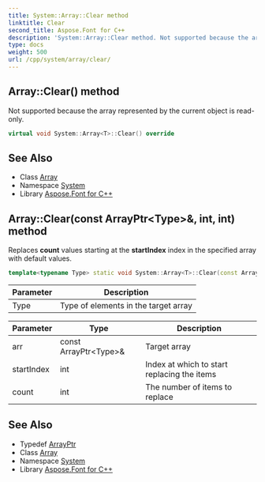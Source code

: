 ```yaml
---
title: System::Array::Clear method
linktitle: Clear
second_title: Aspose.Font for C++
description: 'System::Array::Clear method. Not supported because the array represented by the current object is read-only in C++.'
type: docs
weight: 500
url: /cpp/system/array/clear/
---
```

## Array::Clear() method


Not supported because the array represented by the current object is read-only.

```cpp
virtual void System::Array<T>::Clear() override
```


## See Also

* Class [Array](../)
* Namespace [System](../../)
* Library [Aspose.Font for C++](../../../)
## Array::Clear(const ArrayPtr\<Type\>\&, int, int) method


Replaces **count** values starting at the **startIndex** index in the specified array with default values.

```cpp
template<typename Type> static void System::Array<T>::Clear(const ArrayPtr<Type> &arr, int startIndex, int count)
```


| Parameter | Description |
| --- | --- |
| Type | Type of elements in the target array |

| Parameter | Type | Description |
| --- | --- | --- |
| arr | const ArrayPtr\<Type\>\& | Target array |
| startIndex | int | Index at which to start replacing the items |
| count | int | The number of items to replace |

## See Also

* Typedef [ArrayPtr](../../arrayptr/)
* Class [Array](../)
* Namespace [System](../../)
* Library [Aspose.Font for C++](../../../)
